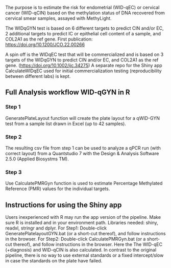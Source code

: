 
The purpose is to estimate the risk for endometrial (WID-qEC) or cervical cancer (WID-qCIN) based on the methylation status of DNA recovered from cervical smear samples, assayed with MethyLight.

The WIDqGYN test is based on 6 different targets to predict CIN and/or EC, 2 additional targets to predict IC or epithelial cell content of a sample, and COL2A1 as the ref gene. 
First publication: https://doi.org/10.1200/JCO.22.00266

A spin off is the WIDqEC test that will be commercialized and is based on 3 targets of the WIDqGYN to predict CIN and/or EC, and COL2A1 as the ref gene. (https://doi.org/10.1002/ijc.34275)
A separate repo for the Shiny app CalculateWIDqEC used for initial commercialization testing (reproducibility between different labs) is kept.

## Full Analysis workflow WID-qGYN in R

### Step 1
GeneratePlateLayout function will create the plate layout for a qWID-GYN test from a sample list drawn in Excel (up to 42 samples).

### Step 2
The resulting csv file from step 1 can be used to analyze a qPCR run (with correct layout) from a Quantstudio 7 with the Design & Analysis Software 2.5.0 (Applied Biosystms TM).

### Step 3
Use CalculatePMRGyn function is used to estimate Percentage Methylated Reference (PMR) values for the individual targets.


## Instructions for using the Shiny app
Users inexperienced with R may run the app version of the pipeline.
Make sure R is installed and in your environment path.
Libraries needed: shiny, readxl, stringr and dplyr.
For Step1: Double-click GeneratePlatelayoutGYN.bat (or a short-cut thereof), and follow instructions in the browser.
For Step2: Double-click CalculatePMRGyn.bat (or a short-cut thereof), and follow instructions in the browser. Here the The WID-qEC (+diagnosis) and WID-qCIN is also calculated.
In contrast to the original pipeline, there is no way to use external standards or a fixed intercept/slow in case the standards on the plate have failed.